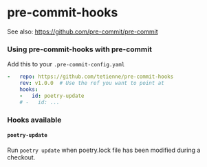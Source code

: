 pre-commit-hooks
================

See also: https://github.com/pre-commit/pre-commit


### Using pre-commit-hooks with pre-commit

Add this to your `.pre-commit-config.yaml`

```yaml
-   repo: https://github.com/tetienne/pre-commit-hooks
    rev: v1.0.0  # Use the ref you want to point at
    hooks:
    -   id: poetry-update
    # -   id: ...
```

### Hooks available

#### `poetry-update`
Run `poetry update` when poetry.lock file has been modified during a checkout.
